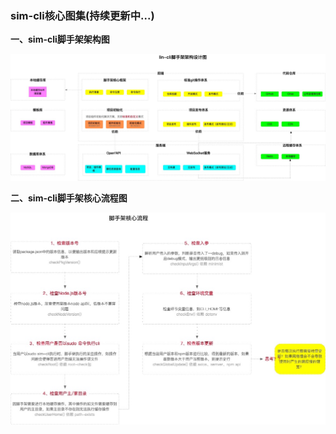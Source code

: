 ### sim-cli核心图集(持续更新中...)

**一、sim-cli脚手架架构图**

![](../../images/running-snail/sim-cli脚手架架构图.jpg)

**二、sim-cli脚手架核心流程图**

![脚手架核心流程](../../images/running-snail/脚手架核心流程.jpg)